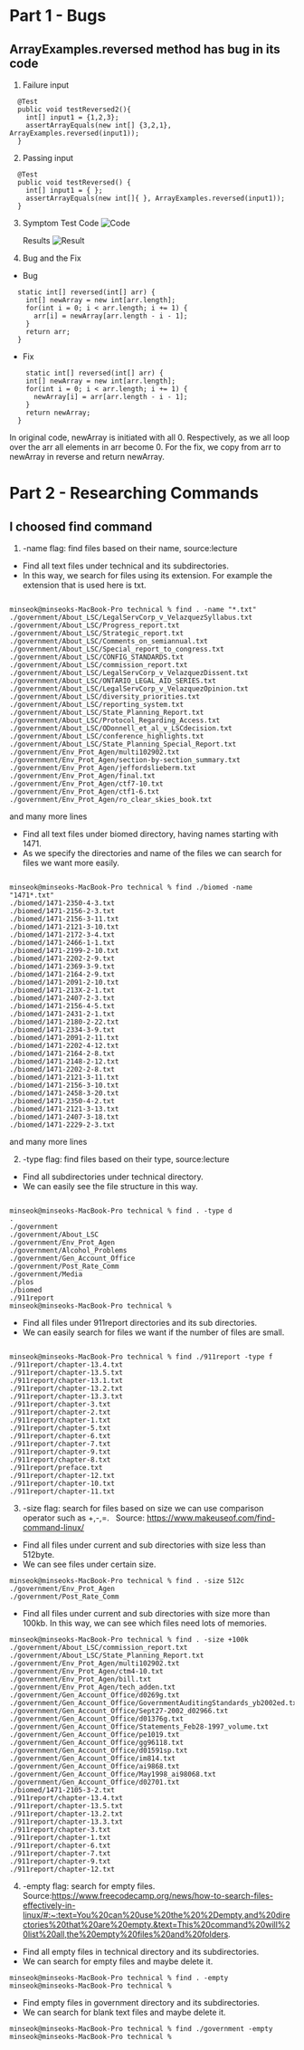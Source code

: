 # Part 1 - Bugs
## ArrayExamples.reversed method has bug in its code 



1. Failure input
```
  @Test
  public void testReversed2(){
    int[] input1 = {1,2,3};
    assertArrayEquals(new int[] {3,2,1}, ArrayExamples.reversed(input1));
  }
```
2. Passing input
```
  @Test
  public void testReversed() {
    int[] input1 = { };
    assertArrayEquals(new int[]{ }, ArrayExamples.reversed(input1));
  }
```
3. Symptom
   Test Code
   ![Code](Code.png)
   &nbsp;&nbsp;&nbsp;&nbsp;&nbsp;
   
   Results
   ![Result](Failure.png)
   
5. Bug and the Fix
- Bug
```
  static int[] reversed(int[] arr) {
    int[] newArray = new int[arr.length];
    for(int i = 0; i < arr.length; i += 1) {
      arr[i] = newArray[arr.length - i - 1];
    }
    return arr;
  }
```

  - Fix
    
```
    static int[] reversed(int[] arr) {
    int[] newArray = new int[arr.length];
    for(int i = 0; i < arr.length; i += 1) {
      newArray[i] = arr[arr.length - i - 1];
    }
    return newArray;
  }
```
In original code, newArray is initiated with all 0. Respectively, as we  all loop over the arr all elements in arr become 0.
For the fix, we copy from arr to newArray in reverse and return newArray.




# Part 2 - Researching Commands
## I choosed find command

1. -name flag: find files based on their name, source:lecture
   
- Find all text files under technical and its subdirectories.
- In this way, we search for files using its extension. For example the extension that is used here is txt.
```

minseok@minseoks-MacBook-Pro technical % find . -name "*.txt"
./government/About_LSC/LegalServCorp_v_VelazquezSyllabus.txt
./government/About_LSC/Progress_report.txt
./government/About_LSC/Strategic_report.txt
./government/About_LSC/Comments_on_semiannual.txt
./government/About_LSC/Special_report_to_congress.txt
./government/About_LSC/CONFIG_STANDARDS.txt
./government/About_LSC/commission_report.txt
./government/About_LSC/LegalServCorp_v_VelazquezDissent.txt
./government/About_LSC/ONTARIO_LEGAL_AID_SERIES.txt
./government/About_LSC/LegalServCorp_v_VelazquezOpinion.txt
./government/About_LSC/diversity_priorities.txt
./government/About_LSC/reporting_system.txt
./government/About_LSC/State_Planning_Report.txt
./government/About_LSC/Protocol_Regarding_Access.txt
./government/About_LSC/ODonnell_et_al_v_LSCdecision.txt
./government/About_LSC/conference_highlights.txt
./government/About_LSC/State_Planning_Special_Report.txt
./government/Env_Prot_Agen/multi102902.txt
./government/Env_Prot_Agen/section-by-section_summary.txt
./government/Env_Prot_Agen/jeffordslieberm.txt
./government/Env_Prot_Agen/final.txt
./government/Env_Prot_Agen/ctf7-10.txt
./government/Env_Prot_Agen/ctf1-6.txt
./government/Env_Prot_Agen/ro_clear_skies_book.txt
```
and many more lines
   

- Find all text files under biomed directory, having names starting with 1471.
- As we specify the directories and name of the files we can search for files we want more easily.
  
```

minseok@minseoks-MacBook-Pro technical % find ./biomed -name  "1471*.txt"
./biomed/1471-2350-4-3.txt
./biomed/1471-2156-2-3.txt
./biomed/1471-2156-3-11.txt
./biomed/1471-2121-3-10.txt
./biomed/1471-2172-3-4.txt
./biomed/1471-2466-1-1.txt
./biomed/1471-2199-2-10.txt
./biomed/1471-2202-2-9.txt
./biomed/1471-2369-3-9.txt
./biomed/1471-2164-2-9.txt
./biomed/1471-2091-2-10.txt
./biomed/1471-213X-2-1.txt
./biomed/1471-2407-2-3.txt
./biomed/1471-2156-4-5.txt
./biomed/1471-2431-2-1.txt
./biomed/1471-2180-2-22.txt
./biomed/1471-2334-3-9.txt
./biomed/1471-2091-2-11.txt
./biomed/1471-2202-4-12.txt
./biomed/1471-2164-2-8.txt
./biomed/1471-2148-2-12.txt
./biomed/1471-2202-2-8.txt
./biomed/1471-2121-3-11.txt
./biomed/1471-2156-3-10.txt
./biomed/1471-2458-3-20.txt
./biomed/1471-2350-4-2.txt
./biomed/1471-2121-3-13.txt
./biomed/1471-2407-3-18.txt
./biomed/1471-2229-2-3.txt

```
and many more lines


   
2. -type flag: find files based on their type, source:lecture
   &nbsp;&nbsp;
   
- Find all subdirectories under technical directory.
- We can easily see the file structure in this way.
```

minseok@minseoks-MacBook-Pro technical % find . -type d
.
./government
./government/About_LSC
./government/Env_Prot_Agen
./government/Alcohol_Problems
./government/Gen_Account_Office
./government/Post_Rate_Comm
./government/Media
./plos
./biomed
./911report
minseok@minseoks-MacBook-Pro technical %

```

- Find all files under 911report directories and its sub directories.
- We can easily search for files we want if the number of files are small.
  
```

minseok@minseoks-MacBook-Pro technical % find ./911report -type f
./911report/chapter-13.4.txt
./911report/chapter-13.5.txt
./911report/chapter-13.1.txt
./911report/chapter-13.2.txt
./911report/chapter-13.3.txt
./911report/chapter-3.txt
./911report/chapter-2.txt
./911report/chapter-1.txt
./911report/chapter-5.txt
./911report/chapter-6.txt
./911report/chapter-7.txt
./911report/chapter-9.txt
./911report/chapter-8.txt
./911report/preface.txt
./911report/chapter-12.txt
./911report/chapter-10.txt
./911report/chapter-11.txt

```

  
3. -size flag: search for files based on size we can use comparison operator such as +,-,=.
   &nbsp;  Source: https://www.makeuseof.com/find-command-linux/
- Find all files under current and sub directories with size less than 512byte.
- We can see files under certain size.

```
minseok@minseoks-MacBook-Pro technical % find . -size 512c
./government/Env_Prot_Agen
./government/Post_Rate_Comm

```
   

- Find all files under current and sub directories with size more than 100kb. In this way, we can see which files need lots of memories.
```
minseok@minseoks-MacBook-Pro technical % find . -size +100k
./government/About_LSC/commission_report.txt
./government/About_LSC/State_Planning_Report.txt
./government/Env_Prot_Agen/multi102902.txt
./government/Env_Prot_Agen/ctm4-10.txt
./government/Env_Prot_Agen/bill.txt
./government/Env_Prot_Agen/tech_adden.txt
./government/Gen_Account_Office/d0269g.txt
./government/Gen_Account_Office/GovernmentAuditingStandards_yb2002ed.txt
./government/Gen_Account_Office/Sept27-2002_d02966.txt
./government/Gen_Account_Office/d01376g.txt
./government/Gen_Account_Office/Statements_Feb28-1997_volume.txt
./government/Gen_Account_Office/pe1019.txt
./government/Gen_Account_Office/gg96118.txt
./government/Gen_Account_Office/d01591sp.txt
./government/Gen_Account_Office/im814.txt
./government/Gen_Account_Office/ai9868.txt
./government/Gen_Account_Office/May1998_ai98068.txt
./government/Gen_Account_Office/d02701.txt
./biomed/1471-2105-3-2.txt
./911report/chapter-13.4.txt
./911report/chapter-13.5.txt
./911report/chapter-13.2.txt
./911report/chapter-13.3.txt
./911report/chapter-3.txt
./911report/chapter-1.txt
./911report/chapter-6.txt
./911report/chapter-7.txt
./911report/chapter-9.txt
./911report/chapter-12.txt
```

4. -empty flag: search for empty files. Source:https://www.freecodecamp.org/news/how-to-search-files-effectively-in-linux/#:~:text=You%20can%20use%20the%20%2Dempty,and%20directories%20that%20are%20empty.&text=This%20command%20will%20list%20all,the%20empty%20files%20and%20folders.
   
- Find all empty files in technical directory and its subdirectories.
- We can search for empty files and maybe delete it.
```
minseok@minseoks-MacBook-Pro technical % find . -empty
minseok@minseoks-MacBook-Pro technical % 
```
- Find empty files in government directory and its subdirectories.
- We can search for blank text files and maybe delete it.
```
minseok@minseoks-MacBook-Pro technical % find ./government -empty
minseok@minseoks-MacBook-Pro technical % 
```
  

